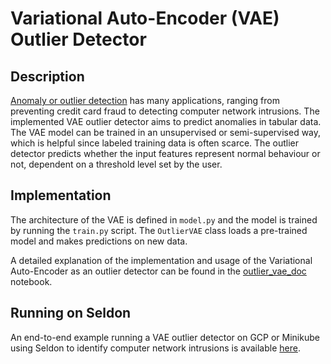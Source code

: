# Variational Auto-Encoder (VAE) Outlier Detector

## Description

[Anomaly or outlier detection](https://en.wikipedia.org/wiki/Anomaly_detection) has many applications, ranging from preventing credit card fraud to detecting computer network intrusions. The implemented VAE outlier detector aims to predict anomalies in tabular data. The VAE model can be trained in an unsupervised or semi-supervised way, which is helpful since labeled training data is often scarce. The outlier detector predicts whether the input features represent normal behaviour or not, dependent on a threshold level set by the user.

## Implementation

The architecture of the VAE is defined in ```model.py``` and the model is trained by running the ```train.py``` script. The ```OutlierVAE``` class loads a pre-trained model and makes predictions on new data.

A detailed explanation of the implementation and usage of the Variational Auto-Encoder as an outlier detector can be found in the [outlier_vae_doc](./outlier_vae_doc.ipynb) notebook.

## Running on Seldon

An end-to-end example running a VAE outlier detector on GCP or Minikube using Seldon to identify computer network intrusions is available [here](./outlier_vae.ipynb).